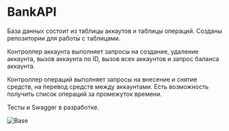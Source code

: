 # BankAPI
База данных состоит из таблицы аккаутов и таблицы операций.
Созданы репозитории для работы с таблицами.

Контроллер аккаунта выполняет запросы на создание, удаление аккаунта, вызов аккаунта по ID, вызов всех аккаунтов и запрос баланса аккаунта.

Контроллер операций выполняет запросы на внесение и снятие средств, на перевод средств между аккаунтами. Есть возможность получить список операций за промежуток времени.

Тесты и Swagger в разработке.


![Base](https://user-images.githubusercontent.com/94552119/202188276-0486c27a-5be8-4f08-bed2-20ecfe706719.jpg)


